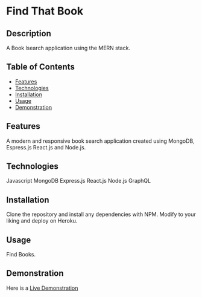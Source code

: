 # Find That Book

## Description
A Book lsearch application using the MERN stack.

## Table of Contents
* [Features](#features)
* [Technologies](#technologies)
* [Installation](#installation)
* [Usage](#usage)
* [Demonstration](#demonstration)

## Features
A modern and responsive book search application created using MongoDB, Espress.js React.js and Node.js.

## Technologies
Javascript
MongoDB
Express.js
React.js
Node.js
GraphQL

## Installation
Clone the repository and install any dependencies with NPM. Modify to your liking and deploy on Heroku.

## Usage
Find Books.

## Demonstration
Here is a [Live Demonstration](https://faceless-find-that-book.herokuapp.com)
